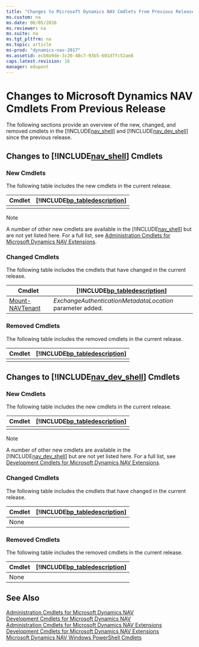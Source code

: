 ```yaml
---
title: "Changes to Microsoft Dynamics NAV Cmdlets From Previous Release"
ms.custom: na
ms.date: 06/05/2016
ms.reviewer: na
ms.suite: na
ms.tgt_pltfrm: na
ms.topic: article
ms-prod: "dynamics-nav-2017"
ms.assetid: ecb0a9de-3c20-48c7-93b5-601d7fc52ae8
caps.latest.revision: 16
manager: edupont
---
```

# Changes to Microsoft Dynamics NAV Cmdlets From Previous Release
The following sections provide an overview of the new, changed, and removed cmdlets in the [!INCLUDE[nav_shell](includes/nav_shell_md.md)] and [!INCLUDE[nav_dev_shell](includes/nav_dev_shell_md.md)] since the previous release.  
  
## Changes to [!INCLUDE[nav_shell](includes/nav_shell_md.md)] Cmdlets  
  
### New Cmdlets  
 The following table includes the new cmdlets in the current release.  
  
|Cmdlet|[!INCLUDE[bp_tabledescription](includes/bp_tabledescription_md.md)]|  
|------------|---------------------------------------|  
|||  
  
> [!NOTE]  
>  A number of other new cmdlets are available in the [!INCLUDE[nav_shell](includes/nav_shell_md.md)] but are not yet listed here. For a full list, see [Administration Cmdlets for Microsoft Dynamics NAV Extensions](http://go.microsoft.com/fwlink/?LinkID=626874).  
  
### Changed Cmdlets  
 The following table includes the cmdlets that have changed in the current release.  
  
|Cmdlet|[!INCLUDE[bp_tabledescription](includes/bp_tabledescription_md.md)]|  
|------------|---------------------------------------|  
|[Mount\-NAVTenant](http://go.microsoft.com/fwlink/?LinkID=401372)|*ExchangeAuthenticationMetadataLocation* parameter added.|  
  
### Removed Cmdlets  
 The following table includes the removed cmdlets in the current release.  
  
|Cmdlet|[!INCLUDE[bp_tabledescription](includes/bp_tabledescription_md.md)]|  
|------------|---------------------------------------|  
|||  
  
## Changes to [!INCLUDE[nav_dev_shell](includes/nav_dev_shell_md.md)] Cmdlets  
  
### New Cmdlets  
 The following table includes the new cmdlets in the current release.  
  
|Cmdlet|[!INCLUDE[bp_tabledescription](includes/bp_tabledescription_md.md)]|  
|------------|---------------------------------------|  
|||  
  
> [!NOTE]  
>  A number of other new cmdlets are available in the [!INCLUDE[nav_dev_shell](includes/nav_dev_shell_md.md)] but are not yet listed here. For a full list, see [Development Cmdlets for Microsoft Dynamics NAV Extensions](http://go.microsoft.com/fwlink/?LinkId=626875).  
  
### Changed Cmdlets  
 The following table includes the cmdlets that have changed in the current release.  
  
|Cmdlet|[!INCLUDE[bp_tabledescription](includes/bp_tabledescription_md.md)]|  
|------------|---------------------------------------|  
|None||  
  
### Removed Cmdlets  
 The following table includes the removed cmdlets in the current release.  
  
|Cmdlet|[!INCLUDE[bp_tabledescription](includes/bp_tabledescription_md.md)]|  
|------------|---------------------------------------|  
|None||  
  
## See Also  
 [Administration Cmdlets for Microsoft Dynamics NAV](http://go.microsoft.com/fwlink/?LinkID=296818)   
 [Development Cmdlets for Microsoft Dynamics NAV](http://go.microsoft.com/fwlink/?LinkId=397980)   
 [Administration Cmdlets for Microsoft Dynamics NAV Extensions](http://go.microsoft.com/fwlink/?LinkID=626874)   
 [Development Cmdlets for Microsoft Dynamics NAV Extensions](http://go.microsoft.com/fwlink/?LinkId=626875)   
 [Microsoft Dynamics NAV Windows PowerShell Cmdlets](Microsoft-Dynamics-NAV-Windows-PowerShell-Cmdlets.md)